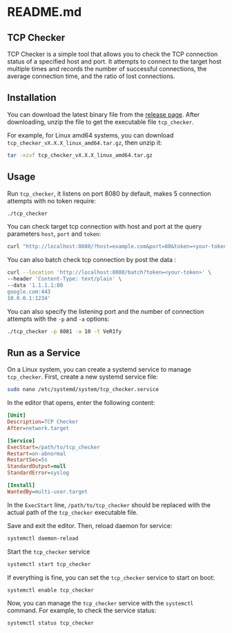 # README.md

## TCP Checker

TCP Checker is a simple tool that allows you to check the TCP connection status of a specified host and port. It attempts to connect to the target host multiple times and records the number of successful connections, the average connection time, and the ratio of lost connections.

## Installation

You can download the latest binary file from the [release page](https://github.com/blee0036/tcp_checker/releases/). After downloading, unzip the file to get the executable file `tcp_checker`.

For example, for Linux amd64 systems, you can download `tcp_checker_vX.X.X_linux_amd64.tar.gz`, then unzip it:

```bash
tar -xzvf tcp_checker_vX.X.X_linux_amd64.tar.gz
```

## Usage

Run `tcp_checker`, it listens on port 8080 by default, makes 5 connection attempts with no token require:

```bash
./tcp_checker
```

You can check target tcp connection with host and port at the query parameters `host`, `port` and `token`:

```bash
curl "http://localhost:8080/?host=example.com&port=80&token=<your-token>"
```

You can also batch check tcp connection by post the data :

```bash
curl --location 'http://localhost:8080/batch?token=<your-token>' \
--header 'Content-Type: text/plain' \
--data '1.1.1.1:80
google.com:443
10.0.0.1:1234'
```

You can also specify the listening port and the number of connection attempts with the `-p` and `-a` options:
```bash
./tcp_checker -p 8081 -a 10 -t VeR1fy
```

## Run as a Service

On a Linux system, you can create a systemd service to manage `tcp_checker`. First, create a new systemd service file:

```bash
sudo nano /etc/systemd/system/tcp_checker.service
```

In the editor that opens, enter the following content:

```ini
[Unit]
Description=TCP Checker
After=network.target

[Service]
ExecStart=/path/to/tcp_checker
Restart=on-abnormal
RestartSec=5s
StandardOutput=null
StandardError=syslog

[Install]
WantedBy=multi-user.target
```

In the `ExecStart` line, `/path/to/tcp_checker` should be replaced with the actual path of the `tcp_checker` executable file.

Save and exit the editor. Then, reload daemon for service:
```bash
systemctl daemon-reload
```

Start the `tcp_checker` service

```bash
systemctl start tcp_checker
```

If everything is fine, you can set the `tcp_checker` service to start on boot:

```bash
systemctl enable tcp_checker
```

Now, you can manage the `tcp_checker` service with the `systemctl` command. For example, to check the service status:

```bash
systemctl status tcp_checker
```